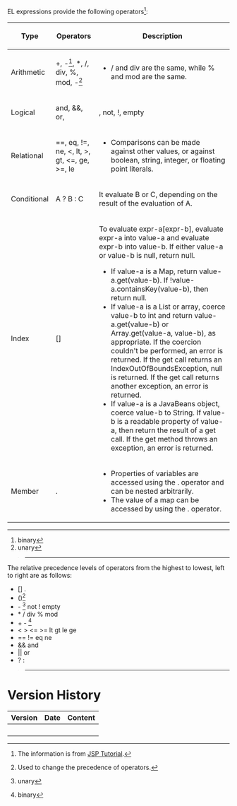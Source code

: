 EL expressions provide the following operators[^1]:

<table>
<thead>
<tr class="header">
<th><p>Type</p></th>
<th><p>Operators</p></th>
<th><p>Description</p></th>
</tr>
</thead>
<tbody>
<tr class="odd">
<td><p>Arithmetic</p></td>
<td><p>+, -<a href="#fn1" class="footnote-ref" id="fnref1"
role="doc-noteref"><sup>1</sup></a>, *, /, div, %, mod, -<a href="#fn2"
class="footnote-ref" id="fnref2"
role="doc-noteref"><sup>2</sup></a></p></td>
<td><ul>
<li>/ and div are the same, while % and mod are the same.</li>
</ul></td>
</tr>
<tr class="even">
<td><p>Logical</p></td>
<td><p>and, &amp;&amp;, or, <nowiki></p></td>
<td><p></nowiki>, not, !, empty</p></td>
</tr>
<tr class="odd">
<td><p>Relational</p></td>
<td><p>==, eq, !=, ne, &lt;, lt, &gt;, gt, &lt;=, ge, &gt;=, le</p></td>
<td><ul>
<li>Comparisons can be made against other values, or against boolean,
string, integer, or floating point literals.</li>
</ul></td>
</tr>
<tr class="even">
<td><p>Conditional</p></td>
<td><p>A ? B : C</p></td>
<td><p>It evaluate B or C, depending on the result of the evaluation of
A.</p></td>
</tr>
<tr class="odd">
<td><p>Index</p></td>
<td><p>[]</p></td>
<td><p>To evaluate expr-a[expr-b], evaluate expr-a into value-a and
evaluate expr-b into value-b. If either value-a or value-b is null,
return null.</p>
<ul>
<li>If value-a is a Map, return value-a.get(value-b). If
!value-a.containsKey(value-b), then return null.</li>
<li>If value-a is a List or array, coerce value-b to int and return
value-a.get(value-b) or Array.get(value-a, value-b), as appropriate. If
the coercion couldn't be performed, an error is returned. If the get
call returns an IndexOutOfBoundsException, null is returned. If the get
call returns another exception, an error is returned.</li>
<li>If value-a is a JavaBeans object, coerce value-b to String. If
value-b is a readable property of value-a, then return the result of a
get call. If the get method throws an exception, an error is
returned.</li>
</ul></td>
</tr>
<tr class="even">
<td><p>Member</p></td>
<td><p>.</p></td>
<td><ul>
<li>Properties of variables are accessed using the . operator and can be
nested arbitrarily.</li>
<li>The value of a map can be accessed by using the . operator.</li>
</ul></td>
</tr>
</tbody>
</table>
<aside id="footnotes" class="footnotes footnotes-end-of-document"
role="doc-endnotes">
<hr />
<ol>
<li id="fn1">binary<a href="#fnref1" class="footnote-back"
role="doc-backlink">↩︎</a></li>
<li id="fn2">unary<a href="#fnref2" class="footnote-back"
role="doc-backlink">↩︎</a></li>
</ol>
</aside>

> ------------------------------------------------------------------------
>
> <references/>

The relative precedence levels of operators from the highest to lowest,
left to right are as follows:

- \[\] .
- ()[^2]
- \- [^3] not ! empty
- \* / div % mod
- \+ - [^4]
- \< \> \<= \>= lt gt le ge
- == != eq ne
- && and
- \|\| or
- ? :

> ------------------------------------------------------------------------
>
> <references/>

# Version History

| Version | Date | Content |
|---------|------|---------|
|         |      |         |

[^1]: The information is from [JSP
    Tutorial](http://download.oracle.com/javaee/1.4/tutorial/doc/JSPIntro7.html).

[^2]: Used to change the precedence of operators.

[^3]: unary

[^4]: binary
